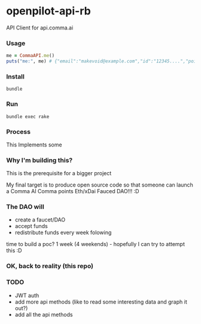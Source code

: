 # openpilot-api-rb

API Client for api.comma.ai

### Usage

```rb
me = CommaAPI.me()
puts("me:", me) # {"email":"makevoid@example.com","id":"12345....","points":2708,"prime":null,"regdate":1563123456,"superuser":false,"upload_video":false,"username":"antani12345"}
```

### Install

    bundle

### Run

    bundle exec rake


### Process

This Implements some


### Why I'm building this?

This is the prerequisite for a bigger project

My final target is to produce open source code so that someone can launch a Comma AI Comma points Eth/xDai Fauced DAO!!! :D

### The DAO will

- create a faucet/DAO
- accept funds
- redistribute funds every week folowing

time to build a poc? 1 week (4 weekends) - hopefully I can try to attempt this :D


### OK, back to reality (this repo)



### TODO

- JWT auth
- add more api methods (like to read some interesting data and graph it out?)
- add all the api methods
